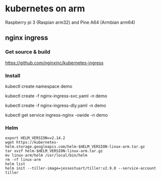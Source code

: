 # kubernetes on arm

Raspberry pi 3 (Raspian arm32) and Pine A64 (Armbian arm64)

## nginx ingress

### Get source & build

https://github.com/nginxinc/kubernetes-ingress

### Install

kubectl create namespace demo

kubectl create -f nginx-ingress-svc.yaml  -n demo

kubectl create -f nginx-ingress-dly.yaml  -n demo

kubectl get service ingress-nginx -owide -n demo


### Helm

~~~~
export HELM_VERSION=v2.14.2
wget https://kubernetes-helm.storage.googleapis.com/helm-$HELM_VERSION-linux-arm.tar.gz
tar xvzf helm-$HELM_VERSION-linux-arm.tar.gz
mv linux-arm/helm /usr/local/bin/helm
rm -rf linux-arm
helm list
helm init --tiller-image=jessestuart/tiller:v2.9.0 --service-account tiller
~~~~
